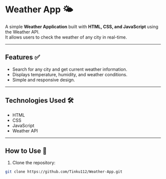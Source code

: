# Weather App 🌤️

A simple **Weather Application** built with **HTML, CSS, and JavaScript** using the Weather API.  
It allows users to check the weather of any city in real-time.

---

## Features ✅
- Search for any city and get current weather information.  
- Displays temperature, humidity, and weather conditions.  
- Simple and responsive design.

---

## Technologies Used 🛠️
- HTML  
- CSS  
- JavaScript  
- Weather API

---

## How to Use 🚀
1. Clone the repository:
```bash
git clone https://github.com/Tinku112/Weather-App.git
